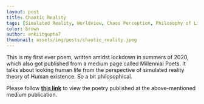 ```yaml
---
layout: post
title: Chaotic Reality
tags: [Simulated Reality, Worldview, Chaos Perception, Philosophy of Life]
color: brown
author: ankiitgupta7
thumbnail: assets/img/posts/chaotic_reality.jpeg
---
```


This is my first ever poem, written amidst lockdown in summers of 2020, which also got published from a medium page called Millennial Poets. It talks about looking human life from the perspective of simulated reality theory of Human existence. So a bit philosophical.

Please follow <a href="https://medium.com/millennial-poets/chaotic-reality-6ab2ef9e82f9" target="_blank"><b>this link</b></a> to view the poetry published at the above-mentioned medium publication. 